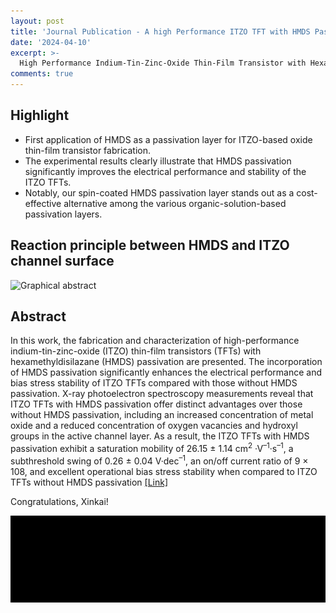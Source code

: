 ```yaml
---
layout: post
title: 'Journal Publication - A high Performance ITZO TFT with HMDS Passivation'
date: '2024-04-10'
excerpt: >-
  High Performance Indium-Tin-Zinc-Oxide Thin-Film Transistor with Hexamethyldisilazane Passivation
comments: true
---
```

## Highlight

- First application of HMDS as a passivation layer for ITZO-based oxide thin-film transistor fabrication.
- The experimental results clearly illustrate that HMDS passivation significantly improves the electrical performance and stability of the ITZO TFTs.
- Notably, our spin-coated HMDS passivation layer stands out as a cost-effective alternative among the various organic-solution-based passivation layers. 

## Reaction principle between HMDS and ITZO channel surface
![Graphical abstract](https://github.com/user-attachments/assets/4a3aea82-57b7-4df4-9960-d073d51b9034)

## Abstract
In this work, the fabrication and characterization of high-performance indium-tin-zinc-oxide (ITZO) thin-film transistors (TFTs) with hexamethyldisilazane (HMDS) passivation are presented. The incorporation of HMDS passivation significantly enhances the electrical performance and bias stress stability of ITZO TFTs compared with those without HMDS passivation. X-ray photoelectron spectroscopy measurements reveal that ITZO TFTs with HMDS passivation offer distinct advantages over those without HMDS passivation, including an increased concentration of metal oxide and a reduced concentration of oxygen vacancies and hydroxyl groups in the active channel layer. As a result, the ITZO TFTs with HMDS passivation exhibit a saturation mobility of 26.15 ± 1.14 cm<sup>2</sup>
·V<sup>–1</sup>·s<sup>–1</sup>, a subthreshold swing of 0.26 ± 0.04 V·dec<sup>–1</sup>, an on/off current ratio of 9 × 108, and excellent operational bias stress stability when compared to ITZO TFTs without HMDS passivation
[[Link]](https://pubs.acs.org/doi/10.1021/acsaelm.4c00100)

Congratulations, Xinkai!

![img.png](img.png)